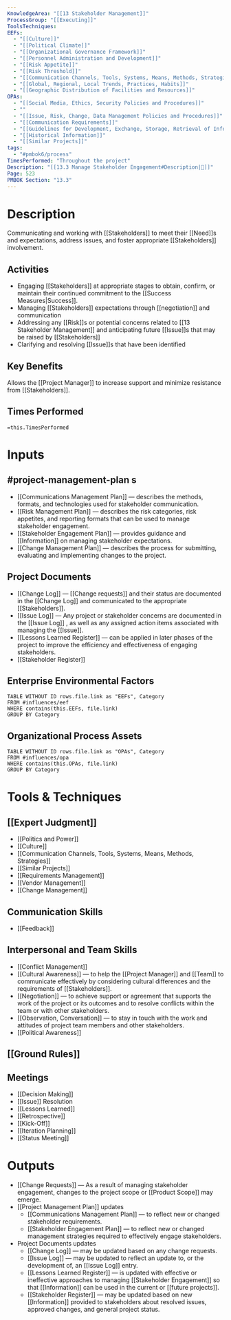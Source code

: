 ```yaml
---
KnowledgeArea: "[[13 Stakeholder Management]]"
ProcessGroup: "[[Executing]]"
ToolsTechniques:
EEFs:
  - "[[Culture]]"
  - "[[Political Climate]]"
  - "[[Organizational Governance Framework]]"
  - "[[Personnel Administration and Development]]"
  - "[[Risk Appetite]]"
  - "[[Risk Threshold]]"
  - "[[Communication Channels, Tools, Systems, Means, Methods, Strategies]]"
  - "[[Global, Regional, Local Trends, Practices, Habits]]"
  - "[[Geographic Distribution of Facilities and Resources]]"
OPAs:
  - "[[Social Media, Ethics, Security Policies and Procedures]]"
  - ""
  - "[[Issue, Risk, Change, Data Management Policies and Procedures]]"
  - "[[Communication Requirements]]"
  - "[[Guidelines for Development, Exchange, Storage, Retrieval of Information]]"
  - "[[Historical Information]]"
  - "[[Similar Projects]]"
tags:
  - "#pmbok6/process"
TimesPerformed: "Throughout the project"
Description: "[[13.3 Manage Stakeholder Engagement#Description|📝]]"
Page: 523
PMBOK Section: "13.3"
---
```

# Description
Communicating and working with [[Stakeholders]] to meet their [[Need]]s and expectations, address issues, and foster appropriate [[Stakeholders]] involvement.
## Activities
- Engaging [[Stakeholders]] at appropriate stages to obtain, confirm, or maintain their continued commitment to the [[Success Measures|Success]].
- Managing [[Stakeholders]] expectations through [[negotiation]] and communication
- Addressing any [[Risk]]s or potential concerns related to [[13 Stakeholder Management]] and anticipating future [[Issue]]s that may be raised by [[Stakeholders]]
- Clarifying and resolving [[Issue]]s that have been identified
## Key Benefits
Allows the [[Project Manager]] to increase support and minimize resistance from [[Stakeholders]].
## Times Performed
`=this.TimesPerformed`
# Inputs
## #project-management-plan s
- [[Communications Management Plan]] — describes the methods, formats, and technologies used for stakeholder communication.
- [[Risk Management Plan]] — describes the risk categories, risk appetites, and reporting formats that can be used to manage stakeholder engagement.
- [[Stakeholder Engagement Plan]] — provides guidance and [[Information]] on managing stakeholder expectations.
- [[Change Management Plan]] — describes the process for submitting, evaluating and implementing changes to the project.
## Project Documents
- [[Change Log]] — [[Change requests]] and their status are documented in the [[Change Log]] and communicated to the appropriate [[Stakeholders]].
- [[Issue Log]] — Any project or stakeholder concerns are documented in the [[Issue Log]] , as well as any assigned action items associated with managing the [[Issue]].
- [[Lessons Learned Register]] — can be applied in later phases of the project to improve the efficiency and effectiveness of engaging stakeholders.
- [[Stakeholder Register]]
## Enterprise Environmental Factors
```dataview
TABLE WITHOUT ID rows.file.link as "EEFs", Category
FROM #influences/eef
WHERE contains(this.EEFs, file.link)
GROUP BY Category
```
## Organizational Process Assets
```dataview
TABLE WITHOUT ID rows.file.link as "OPAs", Category
FROM #influences/opa
WHERE contains(this.OPAs, file.link)
GROUP BY Category
```
# Tools & Techniques
## [[Expert Judgment]]
- [[Politics and Power]]
- [[Culture]]
- [[Communication Channels, Tools, Systems, Means, Methods, Strategies]]
- [[Similar Projects]]
- [[Requirements Management]]
- [[Vendor Management]]
- [[Change Management]]
## Communication Skills
- [[Feedback]]
## Interpersonal and Team Skills
- [[Conflict Management]]
- [[Cultural Awareness]] — to help the [[Project Manager]] and [[Team]] to communicate effectively by considering cultural differences and the requirements of [[Stakeholders]].
- [[Negotiation]]  — to achieve support or agreement that supports the work of the project or its outcomes and to resolve conflicts within the team or with other stakeholders.
- [[Observation, Conversation]] — to stay in touch with the work and attitudes of project team members and other stakeholders.
- [[Political Awareness]]
## [[Ground Rules]]
## Meetings
- [[Decision Making]]
- [[Issue]] Resolution
- [[Lessons Learned]]
- [[Retrospective]]
- [[Kick-Off]]
- [[Iteration Planning]]
- [[Status Meeting]]
# Outputs
- [[Change Requests]] — As a result of managing stakeholder engagement, changes to the project scope or [[Product Scope]] may emerge.
- [[Project Management Plan]] updates
	- [[Communications Management Plan]] — to reflect new or changed stakeholder requirements.
	- [[Stakeholder Engagement Plan]] — to reflect new or changed management strategies required to effectively engage stakeholders.
- Project Documents updates
	- [[Change Log]] — may be updated based on any change requests.
	- [[Issue Log]] — may be updated to reflect an update to, or the development of, an [[Issue Log]]  entry.
	- [[Lessons Learned Register]] — is updated with effective or ineffective approaches to managing [[Stakeholder Engagement]] so that [[Information]] can be used in the current or [[future projects]].
	- [[Stakeholder Register]] — may be updated based on new [[Information]] provided to stakeholders about resolved issues, approved changes, and general project status.